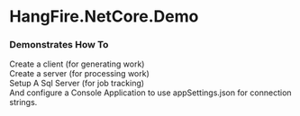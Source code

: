# HangFire.NetCore.Demo

### Demonstrates How To
Create a client (for generating work)  
Create a server (for processing work)  
Setup A Sql Server (for job tracking)  
And configure a Console Application to use appSettings.json for connection strings.  

